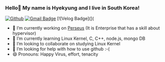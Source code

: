 ### Hello🙌 My name is Hyekyung and I live in South Korea!

[![Github](http://img.shields.io/badge/-Tech%20blog-000000?style=flat-square&logo=github&link=https://MoonHyekyung.github.io/)](https://github.com/MoonHyekyung) [![Gmail Badge](https://img.shields.io/badge/Gmail-d14836?style=flat-square&logo=Gmail&logoColor=white&link=mailto:moonsoft02@gmail.com)](mailto:moonsoft02@gmail.com) [![Velog Badge](](
<!--
**MoonHyekyung/MoonHyekyung** is a ✨ _special_ ✨ repository because its `README.md` (this file) appears on your GitHub profile.

Here are some ideas to get you started:
-->


- 🔭 I’m currently working on [Perseus](https://cyberperseus.com) (It is Enterprise that has a skill about hypervisor)
- 🌱 I’m currently learning Linux Kernel, C, C++,  node.js, mongo DB
- 👯 I’m looking to collaborate on studying Linux Kernel
- 🤔 I’m looking for help with how to use github :-(
- 😄 Pronouns: Happy Virus, effort, tenacity
<!-- 
- 💬 Ask me about ...
- 📫 How to reach me: ...
- ⚡ Fun fact: ...
-->

